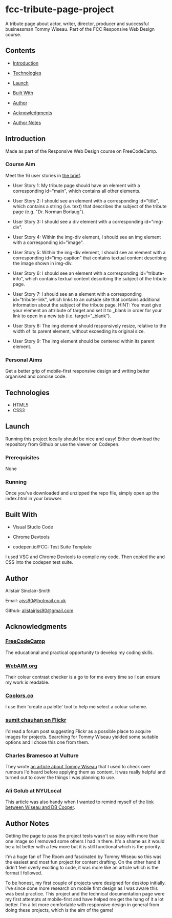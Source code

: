# fcc-tribute-page-project

A tribute page about actor, writer, director, producer and successful businessman Tommy Wiseau. Part of the FCC Responsive Web Design course.

## Contents

- [Introduction](#Introduction)

- [Technologies](#Technologies)

- [Launch](#Launch)

- [Built With](#Built-With)

- [Author](#Author)

- [Acknowledgments](#Acknowledgments)

- [Author Notes](#Author-Notes)


## Introduction

Made as part of the Responsive Web Design course on FreeCodeCamp.

### Course Aim

Meet the 16 user stories in [the brief](https://www.freecodecamp.org/learn/responsive-web-design/responsive-web-design-projects/build-a-tribute-page).

- User Story 1: My tribute page should have an element with a corresponding id="main", which contains all other elements.

- User Story 2: I should see an element with a corresponding id="title", which contains a string (i.e. text) that describes the subject of the tribute page (e.g. "Dr. Norman Borlaug").

- User Story 3: I should see a div element with a corresponding id="img-div".

- User Story 4: Within the img-div element, I should see an img element with a corresponding id="image".

- User Story 5: Within the img-div element, I should see an element with a corresponding id="img-caption" that contains textual content describing the image shown in img-div.

- User Story 6: I should see an element with a corresponding id="tribute-info", which contains textual content describing the subject of the tribute page.

- User Story 7: I should see an a element with a corresponding id="tribute-link", which links to an outside site that contains additional information about the subject of the tribute page. HINT: You must give your element an attribute of target and set it to _blank in order for your link to open in a new tab (i.e. target="_blank").

- User Story 8: The img element should responsively resize, relative to the width of its parent element, without exceeding its original size.

- User Story 9: The img element should be centered within its parent element.


### Personal Aims

Get a better grip of mobile-first responsive design and writing better organised and concise code.


## Technologies

- HTML5
- CSS3

## Launch

Running this project locally should be nice and easy! Either download the repository from Github or use the viewer on Codepen.

### Prerequisites

None

### Running

Once you've downloaded and unzipped the repo file, simply open up the index.html in your browser.


## Built With

- Visual Studio Code

- Chrome Devtools

- codepen.io/FCC: Test Suite Template

I used VSC and Chrome Devtools to compile my code. Then copied the <body> and CSS into the codepen test suite.

## Author

Alistair Sinclair-Smith

Email: [ajss90@hotmail.co.uk](ajss90@hotmail.co.uk)

Github: [alistairjss90@gmail.com](alistairjss90@gmail.com)


## Acknowledgments

### [FreeCodeCamp](https://www.freecodecamp.org/)
The educational and practical opportunity to develop my coding skills.

### [WebAIM.org](https://webaim.org/)
Their colour contrast checker is a go to for me every time so I can ensure my work is readable.

### [Coolors.co](https://coolors.co/)
I use their 'create a palette' tool to help me select a colour scheme.

### [sumit chauhan on Flickr](https://www.flickr.com/photos/sumitchauhandev/)
I'd read a forum post suggesting Flickr as a possible place to acquire images for projects. Searching for Tommy Wiseau yielded some suitable options and I chose this one from them.

### Charles Bramesco at Vulture
They wrote [an article about Tommy Wiseau](https://www.vulture.com/2017/11/everything-we-definitely-know-about-the-rooms-tommy-wiseau.html) that I used to check over rumours I'd heard before applying them as content. It was really helpful and turned out to cover the things I was planning to use.

### Ali Golub at NYULocal
This article was also handy when I wanted to remind myself of the [link between Wiseau and DB Cooper](https://nyulocal.com/new-world-university-tommy-wiseau-is-d-b-cooper-e2239d054320).


## Author Notes

Getting the page to pass the project tests wasn't so easy with more than one image so I removed some others I had in there. It's a shame as it would be a lot better with a few more but it is still functional which is the priority.

I'm a huge fan of The Room and fascinated by Tommy Wiseau so this was the easiest and most fun project for content drafting. On the other hand it didn't feel overly exciting to code, it was more like an article which is the format I followed.

To be honest, my first couple of projects were designed for desktop initially. I've since done more research on mobile first design as I was aware this was best practice. This project and the technical documentation page were my first attempts at mobile-first and have helped me get the hang of it a lot better. I'm a lot more comfortable with responsive design in general from doing these projects, which is the aim of the game!

